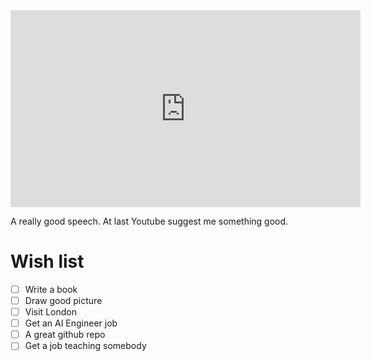 <iframe width="560" height="315" src="https://www.youtube.com/embed/ji5_MqicxSo" frameborder="0" allow="accelerometer; autoplay; clipboard-write; encrypted-media; gyroscope; picture-in-picture" allowfullscreen></iframe>

A really good speech. At last Youtube suggest me something good.

# Wish list

- [ ] Write a book
- [ ] Draw good picture
- [ ] Visit London
- [ ] Get an AI Engineer job
- [ ] A great github repo
- [ ] Get a job teaching somebody